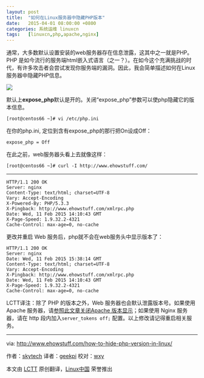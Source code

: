 ```yaml
---
layout: post
title:	"如何在Linux服务器中隐藏PHP版本"
date:	2015-04-01 08:00:00 +0800 
categories:	系统运维 linuxcn 
tags:	[linuxcn,php,apache,nginx]
---
```



通常，大多数默认设置安装的web服务器存在信息泄露，这其中之一就是PHP。PHP 是如今流行的服务端html嵌入式语言（之一？）。在如今这个充满挑战的时代，有许多攻击者会尝试发现你服务端的漏洞。因此，我会简单描述如何在Linux服务器中隐藏PHP信息。


![](/Asserts/Images//attachment/album/201503/31/234317pul3wy8pl8c73ce3.jpg)


默认上**expose\_php**默认是开的。关闭“expose\_php”参数可以使php隐藏它的版本信息。



```
[root@centos66 ~]# vi /etc/php.ini

```

在你的php.ini, 定位到含有expose\_php的那行把On设成Off：



```
expose_php = Off

```

在此之前，web服务器头看上去就像这样：



```
[root@centos66 ~]# curl -I http://www.ehowstuff.com/

```



---



```
HTTP/1.1 200 OK
Server: nginx
Content-Type: text/html; charset=UTF-8
Vary: Accept-Encoding
X-Powered-By: PHP/5.3.3
X-Pingback: http://www.ehowstuff.com/xmlrpc.php
Date: Wed, 11 Feb 2015 14:10:43 GMT
X-Page-Speed: 1.9.32.2-4321
Cache-Control: max-age=0, no-cache

```

更改并重启 Web 服务后，php就不会在web服务头中显示版本了：



```
HTTP/1.1 200 OK
Server: nginx
Date: Wed, 11 Feb 2015 15:38:14 GMT
Content-Type: text/html; charset=UTF-8
Vary: Accept-Encoding
X-Pingback: http://www.ehowstuff.com/xmlrpc.php
Date: Wed, 11 Feb 2015 14:10:43 GMT
X-Page-Speed: 1.9.32.2-4321
Cache-Control: max-age=0, no-cache
```

LCTT译注：除了 PHP 的版本之外，Web 服务器也会默认泄露版本号。如果使用 Apache 服务器，请[参照此文章关闭Apache 版本显示](http://linux.cn/article-3642-1.html)；如果使用 Nginx 服务器，请在 http 段内加入`server_tokens off;` 配置。以上修改请记得重启相关服务。




---


via: <http://www.ehowstuff.com/how-to-hide-php-version-in-linux/>


作者：[skytech](http://www.ehowstuff.com/author/mhstar/) 译者：[geekpi](https://github.com/geekpi) 校对：[wxy](https://github.com/wxy)


本文由 [LCTT](https://github.com/LCTT/TranslateProject) 原创翻译，[Linux中国](http://linux.cn/) 荣誉推出
